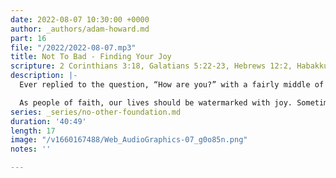 ```yaml
---
date: 2022-08-07 10:30:00 +0000
author: _authors/adam-howard.md
part: 16
file: "/2022/2022-08-07.mp3"
title: Not To Bad - Finding Your Joy
scripture: 2 Corinthians 3:18, Galatians 5:22-23, Hebrews 12:2, Habakkuk 3:17-19
description: |-
  Ever replied to the question, “How are you?” with a fairly middle of the road response of “not too bad.”?

  As people of faith, our lives should be watermarked with joy. Sometimes it can feel like this life has robbed your joy. If you have lost your joy, there is a way back; gratitude.
series: _series/no-other-foundation.md
duration: '40:49'
length: 17
image: "/v1660167488/Web_AudioGraphics-07_g0o85n.png"
notes: ''

---
```

